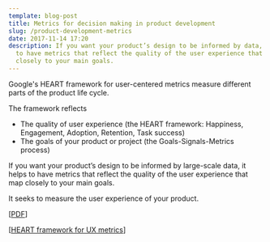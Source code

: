 ```yaml
---
template: blog-post
title: Metrics for decision making in product development
slug: /product-development-metrics
date: 2017-11-14 17:20
description: If you want your product’s design to be informed by data, it helps
  to have metrics that reflect the quality of the user experience that map
  closely to your main goals.
---
```

Google's HEART framework for user-centered metrics measure different parts of the product life cycle.

The framework reflects
* The quality of user experience (the HEART framework: Happiness, Engagement, Adoption, Retention, Task success)
* The goals of your product or project (the Goals-Signals-Metrics process)

If you want your product’s design to be informed by large-scale data, it helps to have metrics that reflect the quality of the user experience that map closely to your main goals.

It seeks to measure the user experience of your product.

[[PDF](https://static.googleusercontent.com/media/research.google.com/en//pubs/archive/36299.pdf)]

[[HEART framework for UX metrics](http://www.rodden.org/kerry/heart/)]
